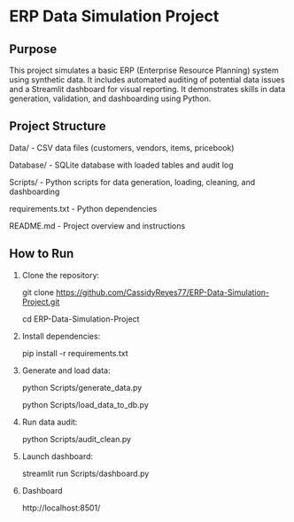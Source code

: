 # ERP Data Simulation Project

## Purpose
This project simulates a basic ERP (Enterprise Resource Planning) system using synthetic data. It includes automated auditing of potential data issues and a Streamlit dashboard for visual reporting. It demonstrates skills in data generation, validation, and dashboarding using Python.

## Project Structure
Data/ - CSV data files (customers, vendors, items, pricebook)

Database/ - SQLite database with loaded tables and audit log

Scripts/ - Python scripts for data generation, loading, cleaning, and dashboarding

requirements.txt - Python dependencies

README.md - Project overview and instructions


## How to Run

1. Clone the repository:

   git clone https://github.com/CassidyReyes77/ERP-Data-Simulation-Project.git
   
   cd ERP-Data-Simulation-Project

3. Install dependencies:

   pip install -r requirements.txt

4. Generate and load data:

   python Scripts/generate_data.py
   
   python Scripts/load_data_to_db.py

5. Run data audit:

   python Scripts/audit_clean.py

6. Launch dashboard:

   streamlit run Scripts/dashboard.py

7. Dashboard
   
    http://localhost:8501/
